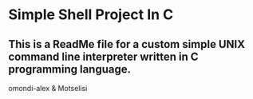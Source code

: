 # Simple Shell Project In C

 ## This is a ReadMe file for a custom simple UNIX command line interpreter written in C programming language.
omondi-alex & Motselisi

